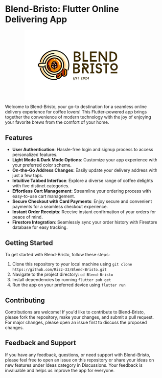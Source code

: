 # Blend-Bristo: Flutter Online Delivering App

<div align="center">
  <img src="https://github.com/Rizz-33/Blend-Bristo/blob/main/lib/images/LogoColored.png" align="center" style="width: 75%; height: 25%" />
</div>

Welcome to Blend-Bristo, your go-to destination for a seamless online delivery experience for coffee lovers! This Flutter-powered app brings together the convenience of modern technology with the joy of enjoying your favorite brews from the comfort of your home.

## Features

- **User Authentication**: Hassle-free login and signup process to access personalized features.
- **Light Mode & Dark Mode Options**: Customize your app experience with your preferred color scheme.
- **On-the-Go Address Changes**: Easily update your delivery address with just a few taps.
- **Intuitive Tabbed Interface**: Explore a diverse range of coffee delights with five distinct categories.
- **Effortless Cart Management**: Streamline your ordering process with easy-to-use cart management.
- **Secure Checkout with Card Payments**: Enjoy secure and convenient payments for a seamless checkout experience.
- **Instant Order Receipts**: Receive instant confirmation of your orders for peace of mind.
- **Firestore Integration**: Seamlessly sync your order history with Firestore database for easy tracking.

## Getting Started

To get started with Blend-Bristo, follow these steps:

1. Clone this repository to your local machine using `git clone https://github.com/Rizz-33/Blend-Bristo.git`
2. Navigate to the project directory: `cd Blend-Bristo`
3. Install dependencies by running `flutter pub get`
4. Run the app on your preferred device using `flutter run`

## Contributing

Contributions are welcome! If you'd like to contribute to Blend-Bristo, please fork the repository, make your changes, and submit a pull request. For major changes, please open an issue first to discuss the proposed changes.

## Feedback and Support

If you have any feedback, questions, or need support with Blend-Bristo, please feel free to open an issue on this repository or share your ideas on new features under Ideas category in Discussions. Your feedback is invaluable and helps us improve the app for everyone.

